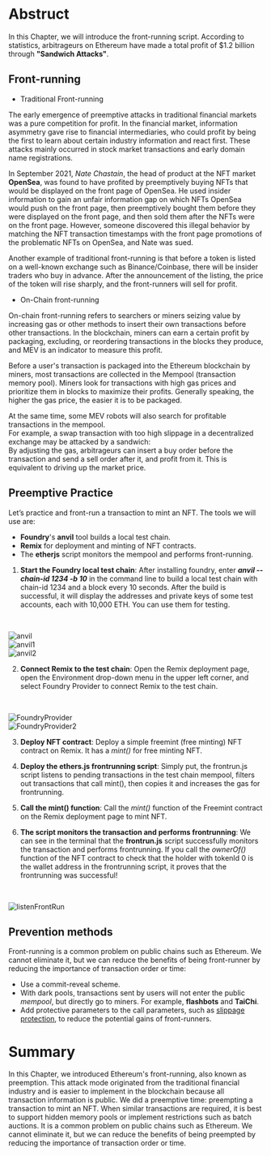 # Abstruct

In this Chapter, we will introduce the front-running script. According to statistics, arbitrageurs on Ethereum have made a total profit of $1.2 billion through **\"Sandwich Attacks\"**.

## Front-running

- Traditional Front-running

The early emergence of preemptive attacks in traditional financial markets was a pure competition for profit. In the financial market, information asymmetry gave rise to financial intermediaries,
who could profit by being the first to learn about certain industry information and react first. These attacks mainly occurred in stock market transactions and early domain name registrations.

In September 2021, _Nate Chastain_, the head of product at the NFT market **OpenSea**, was found to have profited by preemptively buying NFTs that would be displayed on the front page of OpenSea.
He used insider information to gain an unfair information gap on which NFTs OpenSea would push on the front page, then preemptively bought them before they were displayed on the front page,
and then sold them after the NFTs were on the front page. However, someone discovered this illegal behavior by matching the NFT transaction timestamps with the front page promotions of the problematic NFTs on OpenSea, and Nate was sued.<br>

Another example of traditional front-running is that before a token is listed on a well-known exchange such as Binance/Coinbase, there will be insider traders who buy in advance.
After the announcement of the listing, the price of the token will rise sharply, and the front-runners will sell for profit.

- On-Chain front-running

On-chain front-running refers to searchers or miners seizing value by increasing gas or other methods to insert their own transactions before other transactions.
In the blockchain, miners can earn a certain profit by packaging, excluding, or reordering transactions in the blocks they produce, and MEV is an indicator to measure this profit.<br>

Before a user's transaction is packaged into the Ethereum blockchain by miners, most transactions are collected in the Mempool (transaction memory pool).
Miners look for transactions with high gas prices and prioritize them in blocks to maximize their profits. Generally speaking, the higher the gas price, the easier it is to be packaged.<br>

At the same time, some MEV robots will also search for profitable transactions in the mempool.<br>
For example, a swap transaction with too high slippage in a decentralized exchange may be attacked by a sandwich:<br>
By adjusting the gas, arbitrageurs can insert a buy order before the transaction and send a sell order after it, and profit from it. This is equivalent to driving up the market price.

## Preemptive Practice

Let’s practice and front-run a transaction to mint an NFT. The tools we will use are:
- **Foundry**'s **anvil** tool builds a local test chain.
- **Remix** for deployment and minting of NFT contracts.
- The **etherjs** script monitors the mempool and performs front-running.

1. **Start the Foundry local test chain**: After installing foundry, enter _**anvil --chain-id 1234 -b 10**_ in the command line to build a local test chain with chain-id 1234 and a block every 10 seconds. After the build is successful, it will display the addresses and private keys of some test accounts, each with 10,000 ETH. You can use them for testing.
<br>

![anvil](https://github.com/wls503pl/Ethers02/blob/main/FrontRun/img/anvil.png)<br>
![anvil1](https://github.com/wls503pl/Ethers02/blob/main/FrontRun/img/anvil1.png)<br>
![anvil2](https://github.com/wls503pl/Ethers02/blob/main/FrontRun/img/anvil2.png)<br>

2. **Connect Remix to the test chain**: Open the Remix deployment page, open the Environment drop-down menu in the upper left corner, and select Foundry Provider to connect Remix to the test chain.
<br>

![FoundryProvider](https://github.com/wls503pl/Ethers02/blob/main/FrontRun/img/FoundryProvider.png)<br>
![FoundryProvider2](https://github.com/wls503pl/Ethers02/blob/main/FrontRun/img/FoundryProvider2.png)<br>

3. **Deploy NFT contract**: Deploy a simple freemint (free minting) NFT contract on Remix. It has a _mint()_ for free minting NFT.

4. **Deploy the ethers.js frontrunning script**: Simply put, the frontrun.js script listens to pending transactions in the test chain mempool, filters out transactions that call mint(), then copies it and increases the gas for frontrunning.

5. **Call the mint() function**: Call the _mint()_ function of the Freemint contract on the Remix deployment page to mint NFT.

6. **The script monitors the transaction and performs frontrunning**: We can see in the terminal that the **frontrun.js** script successfully monitors the transaction and performs frontrunning. If you call the _ownerOf()_ function of the NFT contract to check that the holder with tokenId 0 is the wallet address in the frontrunning script, it proves that the frontrunning was successful!
<br>

![listenFrontRun](https://github.com/wls503pl/Ethers02/blob/main/FrontRun/img/listenFrontRun.png)

## Prevention methods

Front-running is a common problem on public chains such as Ethereum. We cannot eliminate it, but we can reduce the benefits of being front-runner by reducing the importance of transaction order or time:
- Use a commit-reveal scheme.
- With dark pools, transactions sent by users will not enter the public _mempool_, but directly go to miners. For example, **flashbots** and **TaiChi**.
- Add protective parameters to the call parameters, such as [slippage protection](https://uniswapv3book.com/milestone_3/slippage-protection.html), to reduce the potential gains of front-runners.

# Summary

In this Chapter, we introduced Ethereum's front-running, also known as preemption. This attack mode originated from the traditional financial industry and is easier to implement in the blockchain because all transaction information is public. We did a preemptive time: preempting a transaction to mint an NFT. When similar transactions are required, it is best to support hidden memory pools or implement restrictions such as batch auctions. It is a common problem on public chains such as Ethereum. We cannot eliminate it, but we can reduce the benefits of being preempted by reducing the importance of transaction order or time.
